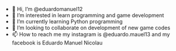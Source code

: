 - 👋 Hi, I’m @eduardomanuel12
- 👀 I’m interested in  learn programming and game development
- 🌱 I’m currently learning  Python programming
- 💞️ I’m looking to collaborate on development of new game codes
- 📫 How to reach me  my instagram is @eduardo.mauel13 and my facebook is Eduardo Manuel Nicolau

<!---
eduardomanuel12/eduardomanuel12 is a ✨ special ✨ repository because its `README.md` (this file) appears on your GitHub profile.
You can click the Preview link to take a look at your changes.
--->
